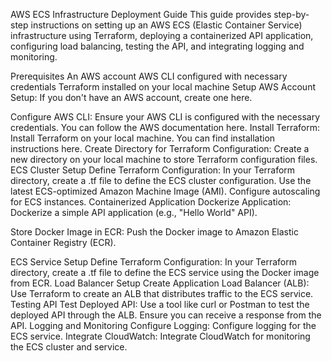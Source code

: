 AWS ECS Infrastructure Deployment Guide
This guide provides step-by-step instructions on setting up an AWS ECS (Elastic Container Service) infrastructure using Terraform, deploying a containerized API application, configuring load balancing, testing the API, and integrating logging and monitoring.

Prerequisites
An AWS account
AWS CLI configured with necessary credentials
Terraform installed on your local machine
Setup
AWS Account Setup: If you don't have an AWS account, create one here.

Configure AWS CLI:
Ensure your AWS CLI is configured with the necessary credentials. You can follow the AWS documentation here.
Install Terraform: 
Install Terraform on your local machine. You can find installation instructions here. Create Directory for Terraform Configuration: Create a new directory on your local machine to store Terraform configuration files.
ECS Cluster Setup
Define Terraform Configuration: In your Terraform directory, create a .tf file to define the ECS cluster configuration. Use the latest ECS-optimized Amazon Machine Image (AMI). Configure autoscaling for ECS instances.
Containerized Application
Dockerize Application: Dockerize a simple API application (e.g., "Hello World" API).

Store Docker Image in ECR: Push the Docker image to Amazon Elastic Container Registry (ECR).

ECS Service Setup
Define Terraform Configuration: In your Terraform directory, create a .tf file to define the ECS service using the Docker image from ECR.
Load Balancer Setup
Create Application Load Balancer (ALB): Use Terraform to create an ALB that distributes traffic to the ECS service.
Testing API
Test Deployed API: Use a tool like curl or Postman to test the deployed API through the ALB. Ensure you can receive a response from the API.
Logging and Monitoring
Configure Logging: Configure logging for the ECS service.
Integrate CloudWatch:
Integrate CloudWatch for monitoring the ECS cluster and service.

